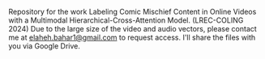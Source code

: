 Repository for the work Labeling Comic Mischief Content in Online Videos with a Multimodal Hierarchical-Cross-Attention Model. (LREC-COLING 2024)
Due to the large size of the video and audio vectors, please contact me at elaheh.bahar1@gmail.com to request access. I'll share the files with you via Google Drive.
